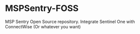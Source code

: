 # MSPSentry-FOSS
MSP Sentry Open Source repository. Integrate Sentinel One with ConnectWise (Or whatever you want)
